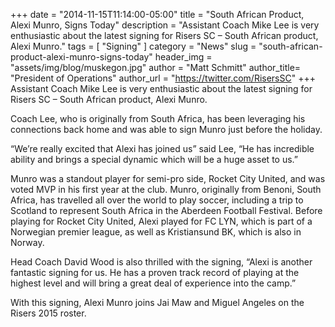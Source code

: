 +++
date        = "2014-11-15T11:14:00-05:00"
title       = "South African Product, Alexi Munro, Signs Today"
description = "Assistant Coach Mike Lee is very enthusiastic about the latest signing for Risers SC – South African product, Alexi Munro."
tags        = [ "Signing" ]
category    = "News"
slug        = "south-african-product-alexi-munro-signs-today"
header_img	= "assets/img/blog/muskegon.jpg"
author		= "Matt Schmitt"
author_title= "President of Operations"
author_url	= "https://twitter.com/RisersSC"
+++
Assistant Coach Mike Lee is very enthusiastic about the latest signing for Risers SC – South African product, Alexi Munro.

Coach Lee, who is originally from South Africa, has been leveraging his connections back home and was able to sign Munro just before the holiday.

“We’re really excited that Alexi has joined us” said Lee, “He has incredible ability and brings a special dynamic which will be a huge asset to us.”

Munro was a standout player for semi-pro side, Rocket City United, and was voted MVP in his first year at the club. Munro, originally from Benoni, South Africa, has travelled all over the world to play soccer, including a trip to Scotland to represent South Africa in the Aberdeen Football Festival. Before playing for Rocket City United, Alexi played for FC LYN, which is part of a Norwegian premier league, as well as Kristiansund BK, which is also in Norway.

Head Coach David Wood is also thrilled with the signing, “Alexi is another fantastic signing for us. He has a proven track record of playing at the highest level and will bring a great deal of experience into the camp.”

With this signing, Alexi Munro joins Jai Maw and Miguel Angeles on the Risers 2015 roster.